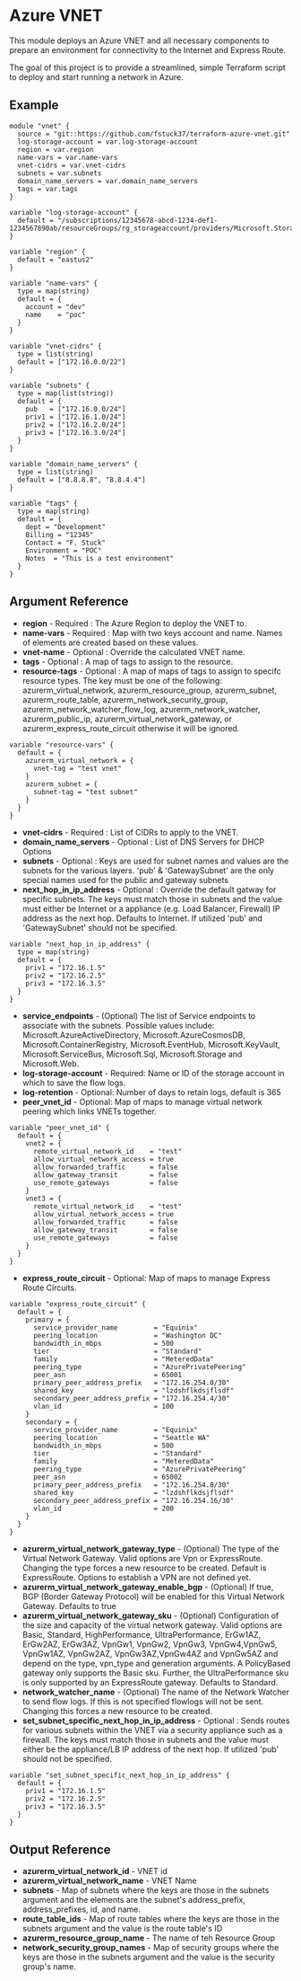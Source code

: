Azure VNET
=============

This module deploys an Azure VNET and all necessary components to prepare an environment for connectivity to the Internet and Express Route.

The goal of this project is to provide a streamlined, simple Terraform script to deploy and start running a network in Azure.


Example
------------
```
module "vnet" {
  source = "git::https://github.com/fstuck37/terraform-azure-vnet.git"
  log-storage-account = var.log-storage-account
  region = var.region
  name-vars = var.name-vars
  vnet-cidrs = var.vnet-cidrs
  subnets = var.subnets  
  domain_name_servers = var.domain_name_servers
  tags = var.tags
}

variable "log-storage-account" {
  default = "/subscriptions/12345678-abcd-1234-def1-1234567890ab/resourceGroups/rg_storageaccount/providers/Microsoft.Storage/storageAccounts/logsexample"
}

variable "region" {
  default = "eastus2"
}

variable "name-vars" {
  type = map(string)
  default = {
    account = "dev"
    name    = "poc"
  }
}

variable "vnet-cidrs" {
  type = list(string)
  default = ["172.16.0.0/22"]
}

variable "subnets" {
  type = map(list(string))
  default = {
    pub   = ["172.16.0.0/24"]
    priv1 = ["172.16.1.0/24"]
    priv2 = ["172.16.2.0/24"]
    priv3 = ["172.16.3.0/24"]
  }
}

variable "domain_name_servers" {
  type = list(string)
  default = ["8.8.8.8", "8.8.4.4"]
}

variable "tags" {
  type = map(string)
  default = {
    dept = "Development"
    Billing = "12345"
    Contact = "F. Stuck"
    Environment = "POC"
    Notes  = "This is a test environment"
  }
}
```

Argument Reference
------------
   * **region** - Required : The Azure Region to deploy the VNET to.
   * **name-vars** - Required : Map with two keys account and name. Names of elements are created based on these values.
   * **vnet-name** - Optional : Override the calculated VNET name.
   * **tags** - Optional : A map of tags to assign to the resource.
   * **resource-tags** - Optional : A map of maps of tags to assign to specifc resource types.  The key must be one of the following: azurerm_virtual_network, azurerm_resource_group, azurerm_subnet, azurerm_route_table, azurerm_network_security_group, azurerm_network_watcher_flow_log, azurerm_network_watcher, azurerm_public_ip, azurerm_virtual_network_gateway, or azurerm_express_route_circuit otherwise it will be ignored.
   ```
   variable "resource-vars" {
     default = {
       azurerm_virtual_network = {
         vnet-tag = "test vnet"
       }
       azurerm_subnet = {
         subnet-tag = "test subnet"
       }
     }
   }
   ```
   * **vnet-cidrs** - Required : List of CIDRs to apply to the VNET.
   * **domain_name_servers** - Optional : List of DNS Servers for DHCP Options
   * **subnets** - Optional : Keys are used for subnet names and values are the subnets for the various layers. 'pub' & 'GatewaySubnet' are the only special names used for the public and gateway subnets
   * **next_hop_in_ip_address** - Optional : Override the default gatway for specific subnets. The keys must match those in subnets and the value must either be Internet or a appliance (e.g. Load Balancer, Firewall) IP address as the next hop. Defaults to Internet. If utilized 'pub' and 'GatewaySubnet' should not be specified.
   ```
   variable "next_hop_in_ip_address" {
     type = map(string)
     default = {
       priv1 = "172.16.1.5"
       priv2 = "172.16.2.5"
       priv3 = "172.16.3.5"
     }
   }
   ```
   * **service_endpoints** - (Optional) The list of Service endpoints to associate with the subnets. Possible values include: Microsoft.AzureActiveDirectory, Microsoft.AzureCosmosDB, Microsoft.ContainerRegistry, Microsoft.EventHub, Microsoft.KeyVault, Microsoft.ServiceBus, Microsoft.Sql, Microsoft.Storage and Microsoft.Web.
   * **log-storage-account** - Required: Name or ID of the storage account in which to save the flow logs.
   * **log-retention** - Optional: Number of days to retain logs, default is 365
   * **peer_vnet_id** - Optional: Map of maps to manage virtual network peering which links VNETs together.
   ```
   variable "peer_vnet_id" {
     default = {
       vnet2 = {
         remote_virtual_network_id    = "test"
         allow_virtual_network_access = true
         allow_forwarded_traffic      = false
         allow_gateway_transit        = false
         use_remote_gateways          = false
       }
       vnet3 = {
         remote_virtual_network_id    = "test"
         allow_virtual_network_access = true
         allow_forwarded_traffic      = false
         allow_gateway_transit        = false
         use_remote_gateways          = false
       }
     }
   }
   ```
   * **express_route_circuit** - Optional: Map of maps to manage Express Route Circuits.
   ```
   variable "express_route_circuit" {
     default = {
       primary = {
         service_provider_name         = "Equinix"
         peering_location              = "Washington DC"
         bandwidth_in_mbps             = 500
         tier                          = "Standard"
         family                        = "MeteredData"
         peering_type                  = "AzurePrivatePeering" 
         peer_asn                      = 65001
         primary_peer_address_prefix   = "172.16.254.0/30"
         shared_key                    = "lzdshflkdsjflsdf"
         secondary_peer_address_prefix = "172.16.254.4/30"
         vlan_id                       = 100
       }
       secondary = {
         service_provider_name         = "Equinix"
         peering_location              = "Seattle WA"
         bandwidth_in_mbps             = 500
         tier                          = "Standard"
         family                        = "MeteredData"
         peering_type                  = "AzurePrivatePeering" 
         peer_asn                      = 65002
         primary_peer_address_prefix   = "172.16.254.8/30"
         shared_key                    = "lzdshflkdsjflsdf"
         secondary_peer_address_prefix = "172.16.254.16/30"
         vlan_id                       = 200
       }
     }
   }
   ```
   * **azurerm_virtual_network_gateway_type** - (Optional) The type of the Virtual Network Gateway. Valid options are Vpn or ExpressRoute. Changing the type forces a new resource to be created. Default is ExpressRoute. Options to establish a VPN are not defined yet.
   * **azurerm_virtual_network_gateway_enable_bgp** - (Optional) If true, BGP (Border Gateway Protocol) will be enabled for this Virtual Network Gateway. Defaults to true
   * **azurerm_virtual_network_gateway_sku** - (Optional) Configuration of the size and capacity of the virtual network gateway. Valid options are Basic, Standard, HighPerformance, UltraPerformance, ErGw1AZ, ErGw2AZ, ErGw3AZ, VpnGw1, VpnGw2, VpnGw3, VpnGw4,VpnGw5, VpnGw1AZ, VpnGw2AZ, VpnGw3AZ,VpnGw4AZ and VpnGw5AZ and depend on the type, vpn_type and generation arguments. A PolicyBased gateway only supports the Basic sku. Further, the UltraPerformance sku is only supported by an ExpressRoute gateway. Defaults to Standard.
   * **network_watcher_name** - (Optional) The name of the Network Watcher to send flow logs. If this is not specified flowlogs will not be sent. Changing this forces a new resource to be created.
   * **set_subnet_specific_next_hop_in_ip_address** - Optional : Sends routes for various subnets within the VNET via a security appliance such as a firewall. The keys must match those in subnets and the value must either be the appliance/LB IP address of the next hop. If utilized 'pub' should not be specified.
   ```
   variable "set_subnet_specific_next_hop_in_ip_address" {
     default = {
       priv1 = "172.16.1.5"
       priv2 = "172.16.2.5"
       priv3 = "172.16.3.5"
     }
   }
   ```

Output Reference
------------
   * **azurerm_virtual_network_id** - VNET id
   * **azurerm_virtual_network_name** - VNET Name
   * **subnets** - Map of subnets where the keys are those in the subnets argument and the elements are the subnet's address_prefix, address_prefixes, id, and name.
   * **route_table_ids** - Map of route tables where the keys are those in the subnets argument and the value is the route table's ID
   * **azurerm_resource_group_name** - The name of teh Resource Group
   * **network_security_group_names** - Map of security groups where the keys are those in the subnets argument and the value is the security group's name.
